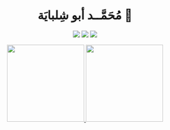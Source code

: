 <h1 align="center">
  <b> مُحَمَّــد أبو شِلبايَة 👋</b>
</h1>
<div id="badges" align="center">
    <img src="https://img.shields.io/github/followers/mabushelbaia?logo=github&style=for-the-badge"/>
    <img src="https://img.shields.io/github/stars/mabushelbaia?style=for-the-badge"/>
    <img src="https://komarev.com/ghpvc/?username=mabushelbaia&style=for-the-badge">
</div>


<!-- 
<h1 align="center">
  <b>Github Statistics</b>
</h1>
 -->
<p align="center">
<a href="https://github.com/mabushelbaia">
  <img height="180em" src="https://github-readme-stats.vercel.app/api?username=mabushelbaia&theme=react&show_icons=true&bg_color=0d1117&hide_border=true&title_color=58a6ef&icon_color=58a6ef&cache_seconds=7222231"/>
  <img height="180em" src="https://github-readme-stats.vercel.app/api/top-langs/?username=mabushelbaia&layout=compact&theme=react&langs_count=10&bg_color=0d1117&hide_border=true&title_color=58a6ef&icon_color=58a6ef&cache_seconds=7211222&exclude_repo=TM4C123G"/>
</a>
</p>
